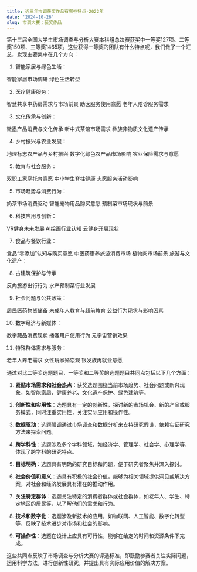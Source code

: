 ```yaml
---
title: 近三年市调获奖作品有哪些特点-2022年
date: '2024-10-26'
slug: 市调大赛；获奖作品
---
```


第十三届全国大学生市场调查与分析大赛本科组总决赛获奖中一等奖127项、二等奖150项、三等奖1465项。这些获得一等奖的团队有什么特点呢，我们做了一个汇总，发现主要集中在几个方向：

1. 智能家居与绿色生活：

智能家居市场调研
绿色生活转型

2. 医疗健康服务：

智慧共享中药房需求与市场前景
助医服务使用意愿
老年人陪诊服务需求

3. 文化传承与创新：

徽墨产品消费与文化传承
新中式茶馆市场需求
彝族非物质文化遗产传承

4. 乡村振兴与农业发展：

地理标志农产品与乡村振兴
数字化绿色农产品市场影响
农业保险需求与意愿

5. 教育与社会服务：

双职工家庭托育意愿
中小学生脊柱健康
志愿服务活动影响

5. 市场趋势与消费行为：

奶茶市场消费驱动
智能宠物用品购买意愿
预制菜市场现状与前景

6. 科技应用与创新：

VR健身未来发展
AI绘画行业认知
云健身开展现状

7. 食品与餐饮行业：

食品“零添加”认知与购买意愿
中医药康养旅游消费市场
植物肉市场前景
旅游与文化遗产：

8. 古建筑保护与传承

反向旅游出行行为
水产预制菜行业发展

9. 社会问题与公共政策：

居民医药物资储备
未成年人教育与超前教育
公益行为现状与影响因素

10. 数字经济与新媒体：

数字藏品消费现状
播客用户使用行为
元宇宙营销效果

11. 特殊群体需求与服务：

老年人养老需求
女性玩家婚恋观
银发族再就业意愿

通过对比二等奖选题题目，一等奖和二等奖的选题题目共同点包括以下几个方面：

1. **紧贴市场需求和社会热点**：获奖选题围绕当前市场趋势、社会问题或新兴现象，如智能家居、健康养老、文化遗产保护、绿色建筑等。

2. **创新性和实用性**：选题具有一定的创新性，探讨新的市场机会、新的产品或服务模式，同时注重实用性，关注实际应用和操作性。

3. **数据驱动**：选题强调通过市场调查和数据分析来支持研究假设，依赖实证研究方法来探索问题。

4. **跨学科性**：选题涉及多个学科领域，如经济学、管理学、社会学、心理学等，体现了跨学科的研究特点。

5. **目标明确**：选题具有明确的研究目标和问题，便于研究者聚焦并深入探讨。

6. **社会价值和意义**：选具有积极的社会价值，能够为相关领域提供洞见或解决方案，对社会和经济发展具有潜在的推动作用。

7. **关注特定群体**：选题关注特定的消费者群体或社会群体，如老年人、学生、特定地区的居民等，以了解他们的需求和行为。

8. **技术和数字化**：选题涉及新技术的应用，如物联网、人工智能、数字化转型等，反映了技术进步对市场和社会的影响。

9. **可操作性**：选题在设计上应具有可行性，能够在给定的时间和资源条件下完成。

这些共同点反映了市场调查与分析大赛的评选标准，即鼓励参赛者关注实际问题，运用科学方法，进行创新性研究，并提出具有实际应用价值的解决方案。


